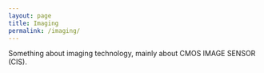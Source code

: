 ```yaml
---
layout: page
title: Imaging
permalink: /imaging/
---
```


Something about imaging technology, mainly about CMOS IMAGE SENSOR (CIS).


